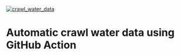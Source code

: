 [![crawl_water_data](https://github.com/Otoliths/crawl_water_data/actions/workflows/main.yml/badge.svg)](https://github.com/Otoliths/crawl_water_data/actions/workflows/main.yml)
# Automatic crawl water data using GitHub Action
